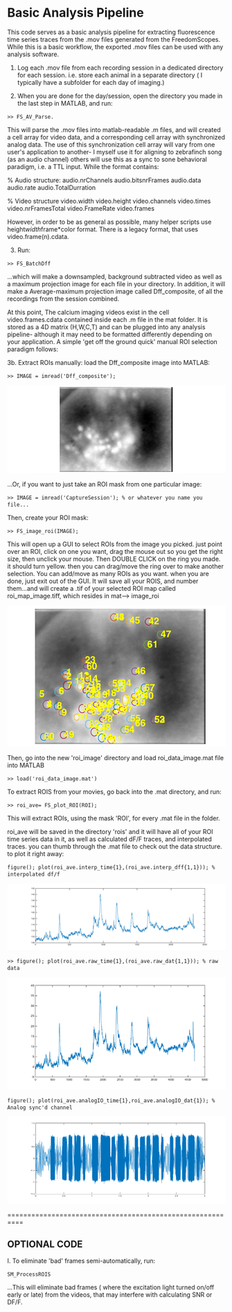 # Basic Analysis Pipeline

This code serves as a basic analysis pipeline for extracting fluorescence time series traces from the .mov files generated from the FreedomScopes. While this is a basic workflow, the exported .mov files can be used with any analysis software.



1. Log each .mov file from each recording session in  a dedicated directory for each session. i.e. store each animal in a separate directory ( I typically have a subfolder for each day of imaging.)


2. When you are done for the day/session, open the directory you made in the last step in MATLAB, and run:

```
>> FS_AV_Parse.
```

This will parse the .mov files into matlab-readable .m files, and will created a cell array for video data, and a corresponding cell array with synchronized analog data. The use of this synchronization cell array will vary from one user's application to another- I myself use it for aligning to zebrafinch song (as an audio channel) others will use this as a sync to sone behavioral paradigm, i.e. a TTL input. While the format contains:

% Audio structure:
audio.nrChannels
audio.bitsnrFrames
audio.data
audio.rate
audio.TotalDurration

% Video structure
video.width
video.height
video.channels
video.times
video.nrFramesTotal
video.FrameRate
video.frames


However, in order to be as general as possible, many helper scripts use height*width*frame*color format. There is a legacy format, that uses  video.frame(n).cdata.


3. Run:

```
>> FS_BatchDff
```

...which will make a downsampled, background subtracted video as well as a maximum projection image for each file in your directory. In addition, it will make a Average-maximum projection image called Dff_composite, of all the recordings from the session combined.

At this point, The calcium imaging videos exist in the cell video.frames.cdata contained inside each .m file in the mat folder. It is stored as a 4D matrix (H,W,C,T) and can be plugged into any analysis pipeline- although it may need to be formatted differently depending on your application. A simple 'get off the ground quick' manual ROI selection paradigm follows:


3b. Extract ROIs manually:
load the Dff_composite image into MATLAB:

```
>> IMAGE = imread('Dff_composite');
```
![ScreenShot](EXAMPLE_DFF2.png)


...Or, if you want to just take an ROI mask from one particular image:


```
>> IMAGE = imread('CaptureSession'); % or whatever you name you file...
```



Then, create your ROI mask:
```
>> FS_image_roi(IMAGE);
```
This will open up a GUI to select ROIs from the image you picked. just point over an ROI, click on one you want, drag the mouse out so you get the right size, then unclick your mouse. Then DOUBLE CLICK on the ring you made. it should turn yellow. then you can drag/move the ring over to make another selection.  You can add/move as many ROIs as you want. when you are done, just exit out of the GUI. It will save all your ROIS, and number them...and will create a .tif of your selected ROI map called roi_map_image.tiff, which resides in mat--> image_roi


![ScreenShot](ROI_MAP.png)



Then, go into the new 'roi_image' directory and load roi_data_image.mat file into MATLAB

```
>> load('roi_data_image.mat')
```

To extract ROIS from your movies, go back into the .mat directory, and run:

```
>> roi_ave= FS_plot_ROI(ROI);
```
This will extract ROIs, using the mask 'ROI', for every .mat file in the folder.

roi_ave will be saved in the directory 'rois' and it will have all of your ROI time series data in it, as well as calculated dF/F traces, and interpolated traces. you can thumb through the .mat file to check out the data structure. to plot it right away:

```
figure(); plot(roi_ave.interp_time{1},(roi_ave.interp_dff{1,1})); % interpolated df/f
```

![ScreenShot](SW_im1.png)

```
>> figure(); plot(roi_ave.raw_time{1},(roi_ave.raw_dat{1,1})); % raw data
```

![ScreenShot](SW_im2.png)

```
figure(); plot(roi_ave.analogIO_time{1},roi_ave.analogIO_dat{1}); % Analog sync'd channel
```

![ScreenShot](SW_im3.png)

==========================================================

## OPTIONAL CODE

I. To eliminate 'bad' frames semi-automatically, run:

```
SM_ProcessROIS
```

...This will eliminate bad frames ( where the excitation light turned on/off early or late) from the videos, that may interfere with calculating SNR or DF/F.
